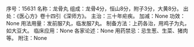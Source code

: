 序号：15631
名称：龙骨丸
组成：龙骨4分，恒山8分，附子3分，大黄8分。
出处：《医心方》卷十四引《深师方》。
主治：三十年疟疾。
加减：None
功效：None
用法用量：发前服7丸，临发服7丸。
制备方法：上药各治，用鸡子为丸，如大豆大。
临床应用：None
各家论述：None
用药禁忌：忌生葱、生菜、猪肉等。
附注：None
